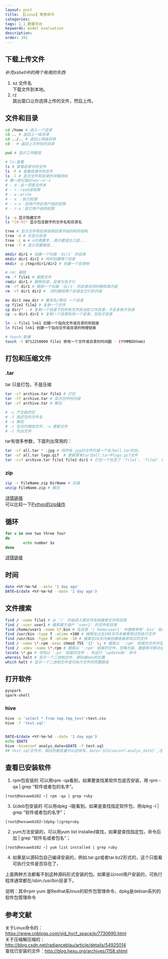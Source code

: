 ```yaml
---
layout: post
title: 【Linux】常用命令
categories:
tags: 1_1_数据平台
keywords: model evaluation
description:
order: 101
---
```



## 下载上传文件
*补充xshell中的两个有用的东西*  

1. sz 文件名  
下载文件到本地。
2. rz  
跳出窗口让你选择上传的文件，然后上传。




## 文件和目录
```bash
cd /home # 进入一个目录  
cd .. # 返回上一级目录  
cd ../.. # 返回上两级目录  
cd - # 返回上次所在的目录  

pwd # 显示工作路径  

# ls:查看
ls # 查看目录中的文件  
ls -F # 查看目录中的文件  
ls -l # 显示文件和目录的详细资料  
# 第一部分是drwxr-xr-x
# - d：这一项是文件夹
# - r：read读权限
# - w：write
# - x ：执行权限
# - r-x：该用户所在用户组的权限
# - r-x：其它用户组的权限

ls -a 显示隐藏文件  
ls *[0-9]* 显示包含数字的文件名和目录名  

tree # 显示文件和目录由根目录开始的树形结构
tree -d # 仅显示目录
tree -L n # n代表数字..表示要显示几层...
tree -f # 显示完整路径..

mkdir dir1 # 创建一个叫做 'dir1' 的目录
mkdir dir1 dir2 # 同时创建两个目录  
mkdir -p /tmp/dir1/dir2 # 创建一个目录树  

# rm: 删除
rm -f file1 # 删除文件
rmdir dir1 # 删除目录，目录为空才行
rm -rf dir1 # 删除一个叫做 'dir1' 的目录并同时删除其内容  
rm -rf dir1 dir2 #  同时删除两个目录及它们的内容  

mv dir1 new_dir # 重命名/移动 一个目录  
cp file1 file2 # 复制一个文件  
cp dir/* . # 复制一个目录下的所有文件到当前工作目录，不会复制子目录  
cp -a dir1 dir2 # 复制一个目录到另一个目录，包括子目录

ln -s file1 lnk1 创建一个指向文件或目录的软链接  
ln file1 lnk1 创建一个指向文件或目录的物理链接  

# touch:新建
touch -t 0712250000 file1 修改一个文件或目录的时间戳 - (YYMMDDhhmm)  
```


## 打包和压缩文件



### .tar
tar 只是打包，不是压缩
```bash
tar -cf archive.tar file1 # 打包
tar -tf archive.tar # 显示包中的内容
tar -xf archive.tar # 解包

# -c 产生新的包
# -f 指定包的文件名
# -x 解包
# -r 往包内增加文件，-u 更新文件
# -t 列出文件
```


tar有很多参数，下面列出常用的：  
```bash
tar -cf all.tar * .jpg # 将所有.jpg的文件打成一个名为all.tar的包。
tar -uf all.tar logo.gif  # 更新原来tar包all.tar中logo.gif文件
tar -cvf archive.tar file1 file2 dir1 # 打包一个包含了 'file1', 'file2' 以及 'dir1'的档案文件
```

### zip
```bash
zip -r FileName.zip DirName # 压缩
unzip FileName.zip # 解压
```

[详情链接](https://blog.csdn.net/a19860903/article/details/46711869)  
可以比较一下[Python的zip操作](http://www.guofei.site/2018/09/27/zip.html)
## 循环
```bash
for x in one two three four
do
        echo number $x
done
```

[详情链接](http://www.jb51.net/article/50643.htm)  

## 时间
```bash
date +%Y-%m-%d --date '1 day ago'
DATE=$(date +%Y-%m-%d --date '1 day ago')
```


## 文件搜索
```bash
find / -name file1 # 从 '/' 开始进入根文件系统搜索文件和目录  
find / -user user1 # 搜索属于用户 'user1' 的文件和目录  
find /home/user1 -name \*.bin # 在目录 '/ home/user1' 中搜索带有'.bin' 结尾的文件  
find /usr/bin -type f -atime +100 # 搜索在过去100天内未被使用过的执行文件  
find /usr/bin -type f -mtime -10 # 搜索在10天内被创建或者修改过的文件  
find / -name \*.rpm -exec chmod 755 '{}' \; # 搜索以 '.rpm' 结尾的文件并定义其权限  
find / -xdev -name \*.rpm # 搜索以 '.rpm' 结尾的文件，忽略光驱、捷盘等可移动设备  
locate \*.ps # 寻找以 '.ps' 结尾的文件 - 先运行 'updatedb' 命令  
whereis halt # 显示一个二进制文件、源码或man的位置  
which halt # 显示一个二进制文件或可执行文件的完整路径  
```

## 打开软件
```bash
pyspark  
spark-shell  
```
### hive
```bash
hive -e 'select * from tmp.tmp_test'>test.csv
hive -f 'test.sql'


DATE=$(date +%Y-%m-%d --date '1 day ago')
echo $DATE
hive -hiveconf analys_date=$DATE -f test.sql
## test.sql文件中，相应的额变量可以这样写，date='${hiveconf:analys_date}',注意，传递进取的是字符串本身，而不是加引号的字符串，因此需要在test.sql中加上引号（如果原sql语句需要加引号的话）
```


## 查看已安装软件

1. rpm包安装的
可以用rpm -qa看到，如果要查找某软件包是否安装，用 rpm -qa | grep “软件或者包的名字”。
```
[root@hexuweb102 ~] rpm -qa | grep ruby
```
3. 以deb包安装的
可以用dpkg -l能看到。如果是查找指定软件包，用dpkg -l | grep “软件或者包的名字”；
```
[root@hexuweb102~]dpkg-l|grepruby
```
2. yum方法安装的，可以用yum list installed查找，如果是查找指定包，命令后加 | grep “软件名或者包名”；
```
[root@hexuweb102 ~] yum list installed | grep ruby
```
4. 如果是以源码包自己编译安装的，例如.tar.gz或者tar.bz2形式的，这个只能看可执行文件是否存在了，

上面两种方法都看不到这种源码形式安装的包。如果是以root用户安装的，可执行程序通常都在/sbin:/usr/bin目录下。

说明：其中rpm yum 是Redhat系linux的软件包管理命令，dpkg是debian系列的软件包管理命令


## 参考文献  
关于Linux命令的：  https://www.cnblogs.com/yjd_hycf_space/p/7730690.html  
关于压缩解压缩的：http://blog.csdn.net/radianceblau/article/details/54925014  
查找已安装的文件：http://blog.hexu.org/archives/1158.shtml  
